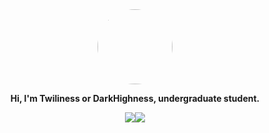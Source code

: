 <div style="display: flex; align-items: center; flex-direction: column;">
    <div align="center">
        <a href="https://github.com/DarkHighness">
            <img width="120" height="120" style="border-radius: 50%; "
                src="https://avatars2.githubusercontent.com/u/10475770?s=460&u=e0a213a8b6c5824b3ef57b23d9e8440881944236&v=4" />
        </a>
        <p style="font-weight: bold;">
            Hi, I'm Twiliness or DarkHighness, undergraduate student.
        </p>
    </div>
    <div style="display: flex;">
        <a href="https://github.com/DarkHighness">
            <img
                src="https://github-readme-stats.vercel.app/api?username=DarkHighness&show_icons=true&icon_color=805AD5&text_color=718096&bg_color=ffffff&hide_border=true&include_all_commits=true&count_private=true" />
        </a>
        <a href="https://github.com/DarkHighness">
            <img src="https://github-readme-stats.vercel.app/api/top-langs/?username=DarkHighness&show_icons=true&icon_color=805AD5&text_color=718096&bg_color=ffffff&hide_border=true&include_all_commits=true&count_private=true">
        </a>
    </div>
    <br>
</div>
